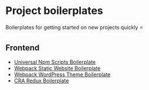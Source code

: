 # Project boilerplates
Boilerplates for getting started on new projects quickly :star: 

## Frontend
- [Universal Npm Scripts Boilerplate](https://github.com/slamach/npm-scripts-boilerplate)
- [Webpack Static Website Boilerplate](https://github.com/slamach/webpack-static-boilerplate)
- [Webpack WordPress Theme Boilerplate](https://github.com/slamach/webpack-wordpress-boilerplate)
- [CRA Redux Boilerplate](https://github.com/slamach/cra-template-redux)

